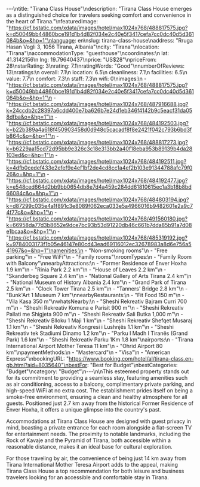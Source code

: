 ---\ntitle: "Tirana Class House"\ndescription: "Tirana Class House emerges as a distinguished choice for travelers seeking comfort and convenience in the heart of Tirana."\nfeaturedImage: "https://cf.bstatic.com/xdata/images/hotel/max1024x768/488817575.jpg?k=d50049bb44860bce191d1b4d82f034e2c40e5f3417cefa7cc0dc40d5d361084b&o=&hp=1"\nlanguage: en\nslug: tirana-class-house\naddress: "Rruga Hasan Vogli 3, 1056 Tirana, Albania"\ncity: "Tirana"\nlocation: "Tirana"\naccommodationType: "guesthouse"\ncoordinates:\n  lat: 41.3142156\n  lng: 19.79640437\nprice: "US$28"\npriceFrom: 28\nstarRating: 3\nrating: 7.1\nratingWords: "Good"\nnumberOfReviews: 13\nratings:\n  overall: 7.1\n  location: 6.5\n  cleanliness: 7.1\n  facilities: 6.5\n  value: 7.7\n  comfort: 7.3\n  staff: 7.3\n  wifi: 0\nimages:\n  - "https://cf.bstatic.com/xdata/images/hotel/max1024x768/488817575.jpg?k=d50049bb44860bce191d1b4d82f034e2c40e5f3417cefa7cc0dc40d5d361084b&o=&hp=1"\n  - "https://cf.bstatic.com/xdata/images/hotel/max1024x768/487916688.jpg?k=24ccdb2c28397a6cdd400e7ba626b7e24d1eb346f4142b9c5eacf31da058dfba&o=&hp=1"\n  - "https://cf.bstatic.com/xdata/images/hotel/max1024x768/484192503.jpg?k=b22b389a4a618f450903458d0d948c5cacadf8f8e2421f042c793b6bd3fb864c&o=&hp=1"\n  - "https://cf.bstatic.com/xdata/images/hotel/max1024x768/488817273.jpg?k=b6229aa15cd72d95bb9e326c3c18e313bb2a40f18eba953b89139b4da28103ed&o=&hp=1"\n  - "https://cf.bstatic.com/xdata/images/hotel/max1024x768/484192511.jpg?k=4dfb0cedef433e2efef9e4ef1bf2de4cd8cc1a4ef2b103e91344788afc79f026&o=&hp=1"\n  - "https://cf.bstatic.com/xdata/images/hotel/max1024x768/484192477.jpg?k=e548ced664d2bb9bb0654db8e7d4a459c284dd61810615ec1a3b18b8bd66084c&o=&hp=1"\n  - "https://cf.bstatic.com/xdata/images/hotel/max1024x768/484803194.jpg?k=d87299c035e4a1f891c3e8089f062eca033e5a4966016b9482601e2a9c74f77c&o=&hp=1"\n  - "https://cf.bstatic.com/xdata/images/hotel/max1024x768/491560180.jpg?k=66958da77d3b8652e9dce7bc93b53d91220db46c661b7dda85b91a7d08e1bcaa&o=&hp=1"\n  - "https://cf.bstatic.com/xdata/images/hotel/max1024x768/485319192.jpg?k=9784003173f1b05e46147e80cd43ead69116012ec32678983a8d6e756a541967&o=&hp=1"\namenities:\n  - "Non-smoking rooms"\n  - "Free parking"\n  - "Free WiFi"\n  - "Family rooms"\nroomTypes:\n  - "Family Room with Balcony"\nnearbyAttractions:\n  - "Former Residence of Enver Hoxha 1.9 km"\n  - "Rinia Park 2.2 km"\n  - "House of Leaves 2.2 km"\n  - "Skanderbeg Square 2.4 km"\n  - "National Gallery of Arts Tirana 2.4 km"\n  - "National Museum of History Albania 2.4 km"\n  - "Grand Park of Tirana 2.5 km"\n  - "Clock Tower Tirana 2.5 km"\n  - "Tanners' Bridge 2.8 km"\n  - "Bunk'Art 1 Museum 7 km"\nnearbyRestaurants:\n  - "Fit Food 150 m"\n  - "Vila Kasa 350 m"\nwhatsNearby:\n  - "Sheshi Rekreativ Bajram Curri 700 m"\n  - "Sheshi Rekreativ Komuna e Parisit 900 m"\n  - "Sheshi Rekreativ Pallati me Shigjeta 900 m"\n  - "Sheshi Rekreativ Sali Butka 1,000 m"\n  - "Sheshi Rekreativ Blloku 1 Maji 1 km"\n  - "Sheshi Rekreativ Shefqet Musaraj 1.1 km"\n  - "Sheshi Rekreativ Kongresi i Lushnjës 1.1 km"\n  - "Sheshi Rekreativ tek Stadiumi Dinamo 1.2 km"\n  - "Parku I Madh I Tiranës (Grand Park) 1.6 km"\n  - "Sheshi Rekreativ Parku 1Km 1.8 km"\nairports:\n  - "Tirana International Airport Mother Teresa 11 km"\n  - "Ohrid Airport 80 km"\npaymentMethods:\n  - "Mastercard"\n  - "Visa"\n  - "American Express"\nbookingURL: "https://www.booking.com/hotel/al/tirana-class.en-gb.html?aid=8035640"\nbestFor: "Best for Budget"\nbestCategories: "Budget"\ncategory: "Budget"\n---\n\nThis esteemed property stands out for its commitment to providing a seamless stay, featuring amenities such as air conditioning, access to a balcony, complimentary private parking, and high-speed WiFi at no extra cost. The establishment prides itself on being a smoke-free environment, ensuring a clean and healthy atmosphere for all guests. Positioned just 2.7 km away from the historical Former Residence of Enver Hoxha, it offers a unique glimpse into the country's past.

Accommodations at Tirana Class House are designed with guest privacy in mind, boasting a private entrance for each room alongside a flat-screen TV for entertainment needs. The proximity to notable landmarks, including the Rock of Kavaje and the Pyramid of Tirana, both accessible within a reasonable distance, makes it an ideal base for cultural exploration.

For those traveling by air, the convenience of being just 14 km away from Tirana International Mother Teresa Airport adds to the appeal, making Tirana Class House a top recommendation for both leisure and business travelers looking for an accessible and comfortable stay in Tirana.